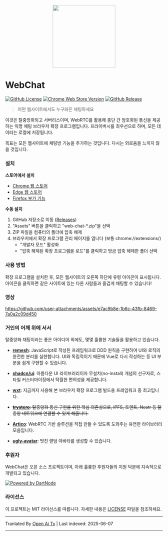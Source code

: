 <p align="center">
  <img src="https://github.com/molvqingtai/WebChat/blob/master/public/logo.png" width="200px"/>
</p>

# WebChat

[![GitHub License](https://img.shields.io/github/license/molvqingtai/WebChat)](https://github.com/molvqingtai/WebChat/blob/master/LICENSE) [![Chrome Web Store Version](https://img.shields.io/chrome-web-store/v/cpaedhbidlpnbdfegakhiamfpndhjpgf)](https://chromewebstore.google.com/detail/webchat/cpaedhbidlpnbdfegakhiamfpndhjpgf) [![GitHub Release](https://img.shields.io/github/v/release/molvqingtai/WebChat)](https://github.com/molvqingtai/WebChat/releases)

> 어떤 웹사이트에서도 누구와든 채팅하세요

이것은 탈중앙화되고 서버리스이며, WebRTC를 활용해 종단 간 암호화된 통신을 제공하는 익명 채팅 브라우저 확장 프로그램입니다. 프라이버시를 최우선으로 하며, 모든 데이터는 로컬에 저장됩니다.

목표는 모든 웹사이트에 채팅방 기능을 추가하는 것입니다. 다시는 외로움을 느끼지 않을 것입니다.

### 설치

**스토어에서 설치**

- [Chrome 웹 스토어](https://chromewebstore.google.com/detail/webchat/cpaedhbidlpnbdfegakhiamfpndhjpgf)
- [Edge 웹 스토어](https://microsoftedge.microsoft.com/addons/detail/mmfdplbomjjlgdffecapcpgjmhfhmiob)
- [Firefox 부가 기능](https://addons.mozilla.org/firefox/addon/webchat/)

**수동 설치**

1. GitHub 저장소로 이동 ([Releases](https://github.com/molvqingtai/WebChat/releases))
2. "Assets" 버튼을 클릭하고 "web-chat-\*.zip"을 선택
3. ZIP 파일을 컴퓨터의 폴더에 압축 해제
4. 브라우저에서 확장 프로그램 관리 페이지를 엽니다 (보통 chrome://extensions/)
   - "개발자 모드" 활성화
   - "압축 해제된 확장 프로그램을 로드"를 클릭하고 방금 압축 해제한 폴더 선택

### 사용 방법

확장 프로그램을 설치한 후, 모든 웹사이트의 오른쪽 하단에 유령 아이콘이 표시됩니다. 아이콘을 클릭하면 같은 사이트에 있는 다른 사람들과 즐겁게 채팅할 수 있습니다!

### 영상

https://github.com/user-attachments/assets/e7ac9b8e-1b6c-43fb-8469-7a0a2c09d450

### 거인의 어깨 위에 서서

탈중앙화 채팅이라는 좋은 아이디어 외에도, 몇몇 훌륭한 기술들을 활용하고 있습니다.

- **[remesh](https://github.com/remesh-js/remesh)**: JavaScript로 작성된 프레임워크로 DDD 원칙을 구현하여 UI와 로직의 완전한 분리를 실현합니다. UI와 독립적이기 때문에 Vue로 다시 작성하는 등 UI 부분을 쉽게 구현할 수 있습니다.

- **[shadcn/ui](https://ui.shadcn.com/)**: 아름다운 UI 라이브러리이자 무설치(no-install) 개념의 선구자로, 스타일 커스터마이징에서 탁월한 편의성을 제공합니다.

- **[wxt](https://wxt.dev/)**: 지금까지 사용해 본 브라우저 확장 프로그램 빌드용 프레임워크 중 최고입니다.

- ~~**[trystero](https://github.com/dmotz/trystero)**: 탈중앙화 통신 구현을 위한 핵심 의존성으로, IPFS, 토렌트, Nostr 등 탈중앙 네트워크에 연결할 수 있게 해줍니다.~~
- **[Artico](https://github.com/matallui/artico)**: WebRTC 기반 솔루션을 직접 만들 수 있도록 도와주는 유연한 라이브러리 모음입니다.

- **[ugly-avatar](https://github.com/txstc55/ugly-avatar)**: 멋진 랜덤 아바타를 생성할 수 있습니다.

### 후원자

WebChat은 오픈 소스 프로젝트이며, 아래 훌륭한 후원자들의 지원 덕분에 지속적으로 개발되고 있습니다.

[![Powered by DartNode](https://dartnode.com/branding/DN-Open-Source-sm.png)](https://dartnode.com "Powered by DartNode - Free VPS for Open Source")

### 라이선스

이 프로젝트는 MIT 라이선스를 따릅니다. 자세한 내용은 [LICENSE](https://github.com/molvqingtai/WebChat/blob/master/LICENSE) 파일을 참조하세요.

---

Tranlated By [Open Ai Tx](https://github.com/OpenAiTx/OpenAiTx) | Last indexed: 2025-06-07

---